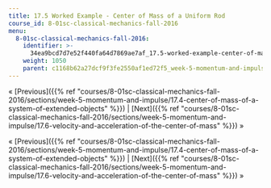 ```yaml
---
title: 17.5 Worked Example - Center of Mass of a Uniform Rod
course_id: 8-01sc-classical-mechanics-fall-2016
menu:
  8-01sc-classical-mechanics-fall-2016:
    identifier: >-
      34ea9bcd7d7e52f440fa64d7869ae7af_17.5-worked-example-center-of-mass-of-a-uniform-rod
    weight: 1050
    parent: c1168b62a27dcf9f3fe2550af1ed72f5_week-5-momentum-and-impulse
---
```

« [Previous]({{% ref "courses/8-01sc-classical-mechanics-fall-2016/sections/week-5-momentum-and-impulse/17.4-center-of-mass-of-a-system-of-extended-objects" %}}) | [Next]({{% ref "courses/8-01sc-classical-mechanics-fall-2016/sections/week-5-momentum-and-impulse/17.6-velocity-and-acceleration-of-the-center-of-mass" %}}) »

« [Previous]({{% ref "courses/8-01sc-classical-mechanics-fall-2016/sections/week-5-momentum-and-impulse/17.4-center-of-mass-of-a-system-of-extended-objects" %}}) | [Next]({{% ref "courses/8-01sc-classical-mechanics-fall-2016/sections/week-5-momentum-and-impulse/17.6-velocity-and-acceleration-of-the-center-of-mass" %}}) »
